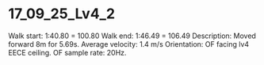 # 17_09_25_Lv4_2

Walk start: 1:40.80 = 100.80
Walk end: 1:46.49 = 106.49
Description: Moved forward 8m for 5.69s. 
Average velocity: 1.4 m/s
Orientation: OF facing lv4 EECE ceiling.
OF sample rate: 20Hz.